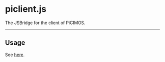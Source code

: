 # piclient.js
The JSBridge for the client of PiCIMOS.

---

## Usage
See [here](https://www.npmjs.com/package/piclient.js).
